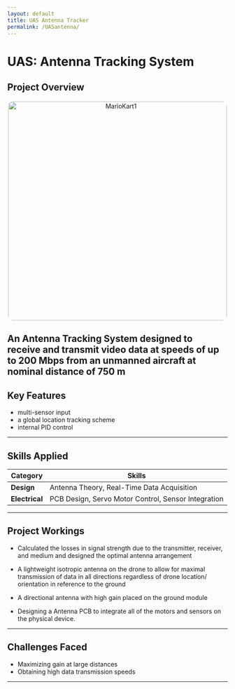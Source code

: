 ```yaml
---
layout: default
title: UAS Antenna Tracker
permalink: /UASantenna/
---
```


# UAS: Antenna Tracking System

## Project Overview

<div style="text-align: center; margin: 20px 0;">
    <img src="{{ '/docs/assets/UasAntenna.png' | relative_url }}" alt="MarioKart1" style="width: 500px; border-radius: 10px;">
</div>

An **Antenna Tracking System** designed to receive and transmit video data at speeds of up to **200 Mbps** from an unmanned aircraft at nominal distance of 750 m
---

## Key Features
- multi-sensor input
- a global location tracking scheme
- internal PID control

---

## Skills Applied

| **Category**    | **Skills**                                                                 |
|------------------|---------------------------------------------------------------------------|
| **Design**       | Antenna Theory, Real-Time Data Acquisition                           |
| **Electrical**   | PCB Design, Servo Motor Control, Sensor Integration |

---

## Project Workings
- Calculated the losses in signal strength due to the transmitter, receiver, and medium and designed the optimal antenna arrangement

- A lightweight isotropic antenna on the drone to allow for maximal transmission of data in all directions regardless of drone location/ orientation in reference to the ground

- A directional antenna with high gain placed on the ground module

- Designing a Antenna PCB to integrate all of the motors and sensors on the physical device.

---

## Challenges Faced
- Maximizing gain at large distances
- Obtaining high data transmission speeds 

---
